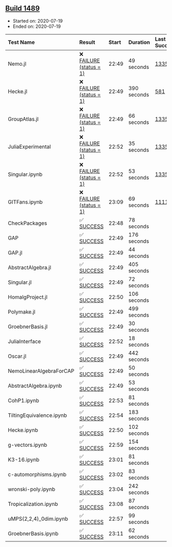 ## [Build 1489](https://oscarci.mathematik.uni-kl.de/job/oscar-julia-1.4/1489/)

* Started on: 2020-07-19
* Ended on: 2020-07-19

| Test Name    | Result | Start | Duration | Last Success | First Failure |
|:-------------|:-------|:------|:---------|:-------------|:--------------|
| Nemo.jl | ❌ [FAILURE (status = 1)](https://oscarci.mathematik.uni-kl.de/job/oscar-julia-1.4/1489/artifact/logs/build-1489/Nemo.jl.log) | 22:49 | 49 seconds | [1335](https://oscarci.mathematik.uni-kl.de/job/oscar-julia-1.4/1335/) | [1336](https://oscarci.mathematik.uni-kl.de/job/oscar-julia-1.4/1336/) |
| Hecke.jl | ❌ [FAILURE (status = 1)](https://oscarci.mathematik.uni-kl.de/job/oscar-julia-1.4/1489/artifact/logs/build-1489/Hecke.jl.log) | 22:49 | 390 seconds | [581](https://oscarci.mathematik.uni-kl.de/job/oscar-julia-1.4/581/) | [582](https://oscarci.mathematik.uni-kl.de/job/oscar-julia-1.4/582/) |
| GroupAtlas.jl | ❌ [FAILURE (status = 1)](https://oscarci.mathematik.uni-kl.de/job/oscar-julia-1.4/1489/artifact/logs/build-1489/GroupAtlas.jl.log) | 22:49 | 66 seconds | [1335](https://oscarci.mathematik.uni-kl.de/job/oscar-julia-1.4/1335/) | [1336](https://oscarci.mathematik.uni-kl.de/job/oscar-julia-1.4/1336/) |
| JuliaExperimental | ❌ [FAILURE (status = 1)](https://oscarci.mathematik.uni-kl.de/job/oscar-julia-1.4/1489/artifact/logs/build-1489/JuliaExperimental.log) | 22:52 | 35 seconds | [1335](https://oscarci.mathematik.uni-kl.de/job/oscar-julia-1.4/1335/) | [1336](https://oscarci.mathematik.uni-kl.de/job/oscar-julia-1.4/1336/) |
| Singular.ipynb | ❌ [FAILURE (status = 1)](https://oscarci.mathematik.uni-kl.de/job/oscar-julia-1.4/1489/artifact/logs/build-1489/Singular.ipynb.log) | 22:52 | 53 seconds | [1335](https://oscarci.mathematik.uni-kl.de/job/oscar-julia-1.4/1335/) | [1336](https://oscarci.mathematik.uni-kl.de/job/oscar-julia-1.4/1336/) |
| GITFans.ipynb | ❌ [FAILURE (status = 1)](https://oscarci.mathematik.uni-kl.de/job/oscar-julia-1.4/1489/artifact/logs/build-1489/GITFans.ipynb.log) | 23:09 | 69 seconds | [1111](https://oscarci.mathematik.uni-kl.de/job/oscar-julia-1.4/1111/) | [1112](https://oscarci.mathematik.uni-kl.de/job/oscar-julia-1.4/1112/) |
| CheckPackages | ✅ [SUCCESS](https://oscarci.mathematik.uni-kl.de/job/oscar-julia-1.4/1489/artifact/logs/build-1489/CheckPackages.log) | 22:48 | 78 seconds |  |  |
| GAP | ✅ [SUCCESS](https://oscarci.mathematik.uni-kl.de/job/oscar-julia-1.4/1489/artifact/logs/build-1489/GAP.log) | 22:49 | 176 seconds |  |  |
| GAP.jl | ✅ [SUCCESS](https://oscarci.mathematik.uni-kl.de/job/oscar-julia-1.4/1489/artifact/logs/build-1489/GAP.jl.log) | 22:49 | 44 seconds |  |  |
| AbstractAlgebra.jl | ✅ [SUCCESS](https://oscarci.mathematik.uni-kl.de/job/oscar-julia-1.4/1489/artifact/logs/build-1489/AbstractAlgebra.jl.log) | 22:49 | 405 seconds |  |  |
| Singular.jl | ✅ [SUCCESS](https://oscarci.mathematik.uni-kl.de/job/oscar-julia-1.4/1489/artifact/logs/build-1489/Singular.jl.log) | 22:49 | 72 seconds |  |  |
| HomalgProject.jl | ✅ [SUCCESS](https://oscarci.mathematik.uni-kl.de/job/oscar-julia-1.4/1489/artifact/logs/build-1489/HomalgProject.jl.log) | 22:50 | 106 seconds |  |  |
| Polymake.jl | ✅ [SUCCESS](https://oscarci.mathematik.uni-kl.de/job/oscar-julia-1.4/1489/artifact/logs/build-1489/Polymake.jl.log) | 22:49 | 499 seconds |  |  |
| GroebnerBasis.jl | ✅ [SUCCESS](https://oscarci.mathematik.uni-kl.de/job/oscar-julia-1.4/1489/artifact/logs/build-1489/GroebnerBasis.jl.log) | 22:49 | 30 seconds |  |  |
| JuliaInterface | ✅ [SUCCESS](https://oscarci.mathematik.uni-kl.de/job/oscar-julia-1.4/1489/artifact/logs/build-1489/JuliaInterface.log) | 22:52 | 18 seconds |  |  |
| Oscar.jl | ✅ [SUCCESS](https://oscarci.mathematik.uni-kl.de/job/oscar-julia-1.4/1489/artifact/logs/build-1489/Oscar.jl.log) | 22:49 | 442 seconds |  |  |
| NemoLinearAlgebraForCAP | ✅ [SUCCESS](https://oscarci.mathematik.uni-kl.de/job/oscar-julia-1.4/1489/artifact/logs/build-1489/NemoLinearAlgebraForCAP.log) | 22:49 | 50 seconds |  |  |
| AbstractAlgebra.ipynb | ✅ [SUCCESS](https://oscarci.mathematik.uni-kl.de/job/oscar-julia-1.4/1489/artifact/logs/build-1489/AbstractAlgebra.ipynb.log) | 22:49 | 53 seconds |  |  |
| CohP1.ipynb | ✅ [SUCCESS](https://oscarci.mathematik.uni-kl.de/job/oscar-julia-1.4/1489/artifact/logs/build-1489/CohP1.ipynb.log) | 22:53 | 81 seconds |  |  |
| TiltingEquivalence.ipynb | ✅ [SUCCESS](https://oscarci.mathematik.uni-kl.de/job/oscar-julia-1.4/1489/artifact/logs/build-1489/TiltingEquivalence.ipynb.log) | 22:54 | 183 seconds |  |  |
| Hecke.ipynb | ✅ [SUCCESS](https://oscarci.mathematik.uni-kl.de/job/oscar-julia-1.4/1489/artifact/logs/build-1489/Hecke.ipynb.log) | 22:50 | 102 seconds |  |  |
| g-vectors.ipynb | ✅ [SUCCESS](https://oscarci.mathematik.uni-kl.de/job/oscar-julia-1.4/1489/artifact/logs/build-1489/g-vectors.ipynb.log) | 22:59 | 154 seconds |  |  |
| K3-16.ipynb | ✅ [SUCCESS](https://oscarci.mathematik.uni-kl.de/job/oscar-julia-1.4/1489/artifact/logs/build-1489/K3-16.ipynb.log) | 23:01 | 81 seconds |  |  |
| c-automorphisms.ipynb | ✅ [SUCCESS](https://oscarci.mathematik.uni-kl.de/job/oscar-julia-1.4/1489/artifact/logs/build-1489/c-automorphisms.ipynb.log) | 23:02 | 83 seconds |  |  |
| wronski-poly.ipynb | ✅ [SUCCESS](https://oscarci.mathematik.uni-kl.de/job/oscar-julia-1.4/1489/artifact/logs/build-1489/wronski-poly.ipynb.log) | 23:04 | 242 seconds |  |  |
| Tropicalization.ipynb | ✅ [SUCCESS](https://oscarci.mathematik.uni-kl.de/job/oscar-julia-1.4/1489/artifact/logs/build-1489/Tropicalization.ipynb.log) | 23:08 | 87 seconds |  |  |
| uMPS(2,2,4)_0dim.ipynb | ✅ [SUCCESS](https://oscarci.mathematik.uni-kl.de/job/oscar-julia-1.4/1489/artifact/logs/build-1489/uMPS-2-2-4-_0dim.ipynb.log) | 22:57 | 99 seconds |  |  |
| GroebnerBasis.ipynb | ✅ [SUCCESS](https://oscarci.mathematik.uni-kl.de/job/oscar-julia-1.4/1489/artifact/logs/build-1489/GroebnerBasis.ipynb.log) | 23:11 | 62 seconds |  |  |

